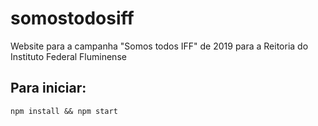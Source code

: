 # somostodosiff
Website para a campanha "Somos todos IFF" de 2019 para a Reitoria do Instituto Federal Fluminense

## Para iniciar:
`npm install && npm start`
